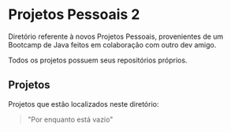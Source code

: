 # Projetos Pessoais 2

Diretório referente à novos Projetos Pessoais, provenientes de um Bootcamp de Java feitos em colaboração com outro dev amigo.

Todos os projetos possuem seus repositórios próprios.

## Projetos

Projetos que estão localizados neste diretório: 

>"Por enquanto está vazio"
